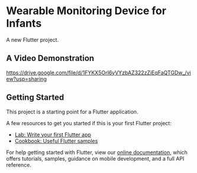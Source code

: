 # Wearable Monitoring Device for Infants

A new Flutter project.

## A Video Demonstration 
https://drive.google.com/file/d/1FYKX5OrI6yVYzbAZ322zZjEqFaQTGDw_/view?usp=sharing

## Getting Started

This project is a starting point for a Flutter application.

A few resources to get you started if this is your first Flutter project:

- [Lab: Write your first Flutter app](https://flutter.dev/docs/get-started/codelab)
- [Cookbook: Useful Flutter samples](https://flutter.dev/docs/cookbook)

For help getting started with Flutter, view our
[online documentation](https://flutter.dev/docs), which offers tutorials,
samples, guidance on mobile development, and a full API reference.
